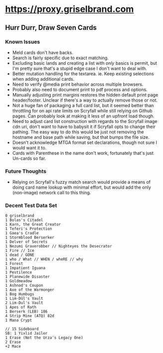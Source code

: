 # https://proxy.griselbrand.com

## Hurr Durr, Draw Seven Cards

### Known Issues

- Meld cards don't have backs.
- Search is fairly specific due to exact matching.
- Excluding basic lands and creating a list with _only_ basics is permit, but I'm pretty sure that's a stupid edge case I don't want to deal with.
- Better mutation handling for the textarea. ie. Keep existing selections when adding additional cards.
- Need to verify @media print behavior across multiple browsers.
- Probably also need to document print to pdf process and options.
- Manually adjusting print margins restores the hidden default print page header/footer. Unclear if there's a way to actually remove those or not.
- Not a huge fan of packaging a full card list, but it seemed better than throttling for on api rate limits on Scryfall while still relying on Github pages. Can probably look at making it less of an upfront load though.
- Need to adjust card list construction with regards to the Scryfall image cdn uri, don't want to have to babysit it if Scryfall opts to change their pathing. The easy way to do this would be just not removing the hostname and base path while saving, but that bumps the file size.
- Doesn't acknowledge MTGA format set declarations, though not sure I would want it to.
- Cards with Parenthese in the name don't work, fortunately that's just Un-cards so far.

### Future Thoughts

- Relying on Scryfall's fuzzy match search would provide a means of doing card name lookup with minimal effort, but would add the only (non-image) network call to this thing.

### Decent Test Data Set

```none
0 griselbrand
1 Bolas's Citadel
1 Karn, the Great Creator
1 Teferi's Protection
1 Gaea's Cradle
1 Stormblood Berserker
1 Delver of Secrets
1 Nezumi Graverobber // Nighteyes the Desecrator
1 Fire // Ice
1 dead / GONE
1 who / What // WHEN / wheRE // why
1 Forest
1 Impatient Iguana
1 Pestilence
1 Planewide Disaster
1 Goldmeadow
1 Ashnod's Coupon
1 Axe of the Warmonger
1 Bog Humbugs
1 Lim-Dûl's Vault
2 Lim-Dul's Vault
1 Apes of Rath
1 Berserk (LEB) 186
4 Strip Mine (ATQ) 82d
1 Mana Crypt

// 15 Sideboard
SB: 1 Yixlid Jailer
1 Erase (Not the Urza's Legacy One)
2 Erase
+2 Mace
```
